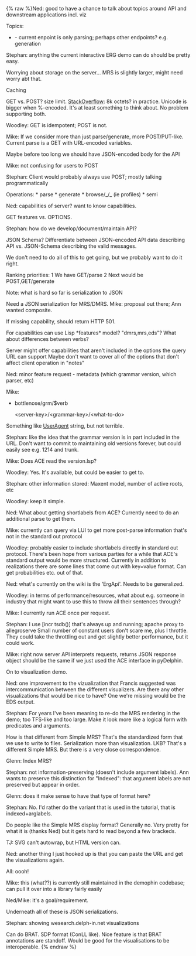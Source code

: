 {% raw %}Ned: good to have a chance to talk about topics around API and
downstream applications incl. viz

Topics:

- \- current enpoint is only parsing; perhaps other endpoints? e.g.
generation

Stephan: anything the current interactive ERG demo can do should be
pretty easy.

Worrying about storage on the server... MRS is slightly larger, might
need worry abt that.

Caching

GET vs. POST? size limit. [StackOverflow](/StackOverflow): 8k octets? in
practice. Unicode is bigger when %-encoded. It's at least something to
think about. No problem supporting both.

Woodley: GET is idempotent; POST is not.

Mike: If we consider more than just parse/generate, more POST/PUT-like.
Current parse is a GET with URL-encoded variables.

Maybe before too long we should have JSON-encoded body for the API

Mike: not confusing for users to POST

Stephan: Client would probably always use POST; mostly talking
programmatically

Operations: \* parse \* generate \* browse/\_/\_ (ie profiles) \* semi

Ned: capabilities of server? want to know capabilities.

GET features vs. OPTIONS.

Stephan: how do we develop/document/maintain API?

JSON Schema? Differentiate between JSON-encoded API data describing API
vs. JSON-Schema describing the valid messages.

We don't need to do all of this to get going, but we probably want to do
it right.

Ranking priorities: 1 We have GET/parse 2 Next would be
POST,GET/generate

Note: what is hard so far is serialization to JSON

Need a JSON serialization for MRS/DMRS. Mike: proposal out there; Ann
wanted composite.

If missing capability, should return HTTP 501.

For capabilities can use Lisp \*features\* model? "dmrs,mrs,eds"? What
about differences between verbs?

Server might offer capabilities that aren't included in the options the
query URL can support Maybe don't want to cover all of the options that
don't affect client operation in "notes"

Ned: minor feature request - metadata (which grammar version, which
parser, etc)

Mike:

- bottlenose/grm/$verb
  
  &lt;server-key&gt;/&lt;grammar-key&gt;/&lt;what-to-do&gt;

Something like [UserAgent](/UserAgent) string, but not terrible.

Stephan: like the idea that the grammar version is in part included in
the URL. Don't want to commit to maintaining old versions forever, but
could easily see e.g. 1214 and trunk.

Mike: Does ACE read the version.lsp?

Woodley: Yes. It's available, but could be easier to get to.

Stephan: other information stored: Maxent model, number of active roots,
etc

Woodley: keep it simple.

Ned: What about getting shortlabels from ACE? Currently need to do an
additional parse to get them.

Mike: currently can query via LUI to get more post-parse information
that's not in the standard out protocol

Woodley: probably easier to include shortlabels directly in standard out
protocol. There's been hope from various parties for a while that ACE's
standard output would be more structured. Currently in addition to
realizations there are some lines that come out with key=value format.
Can get probabilities etc. out of that.

Ned: what's currently on the wiki is the 'ErgApi'. Needs to be
generalized.

Woodley: in terms of performance/resources, what about e.g. someone in
industry that might want to use this to throw all their sentences
through?

Mike: I currently run ACE once per request.

Stephan: I use \[incr tsdb()\] that's always up and running; apache
proxy to allegroserve Small number of constant users don't scare me,
plus I throttle. They could take the throttling out and get slightly
better performance, but it could work.

Mike: right now server API interprets requests, returns JSON response
object should be the same if we just used the ACE interface in
pyDelphin.

On to visualization demo.

Ned: one improvement to the vizualization that Francis suggested was
intercommunication between the different visualizers. Are there any
other visualizations that would be nice to have? One we're missing would
be the EDS output.

Stephan: For years I've been meaning to re-do the MRS rendering in the
demo; too TFS-like and too large. Make it look more like a logical form
with predicates and arguments.

How is that different from Simple MRS? That's the standardized form that
we use to write to files. Serialization more than visualization. LKB?
That's a different Simple MRS. But there is a very close correspondence.

Glenn: Index MRS?

Stephan: not information-preserving (doesn't include argument labels).
Ann wants to preserve this distinction for "Indexed": that argument
labels are not preserved but appear in order.

Glenn: does it make sense to have that type of format here?

Stephan: No. I'd rather do the variant that is used in the tutorial,
that is indexed+arglabels.

Do people like the Simple MRS display format? Generally no. Very pretty
for what it is (thanks Ned) but it gets hard to read beyond a few
brackeds.

TJ: SVG can't autowrap, but HTML version can.

Ned: another thing I just hooked up is that you can paste the URL and
get the visualizations again.

All: oooh!

Mike: this (what??) is currently still maintained in the demophin
codebase; can pull it over into a library fairly easily

Ned/Mike: it's a goal/requirement.

Underneath all of these is JSON serializations.

Stephan: showing wesearch.delph-in.net visualizations

Can do BRAT. SDP format (ConLL like). Nice feature is that BRAT
annotations are standoff. Would be good for the visualisations to be
interoperable.
<update date omitted for speed>{% endraw %}